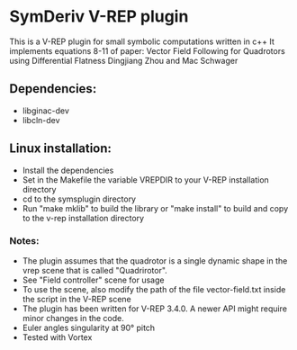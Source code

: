 # SymDeriv V-REP plugin

This is a V-REP plugin for small symbolic computations written in c++
It implements equations 8-11 of paper:
Vector Field Following for Quadrotors using Differential Flatness
Dingjiang Zhou and Mac Schwager

## Dependencies:
* libginac-dev
* libcln-dev

## Linux installation:
* Install the dependencies
* Set in the Makefile the variable VREPDIR to your V-REP installation
	directory
* cd to the symsplugin directory
* Run "make mklib" to build the library or "make install" to build
	and copy to the v-rep installation directory

### Notes:
* The plugin assumes that the quadrotor is a single dynamic shape
        in the vrep scene that is called "Quadrirotor".
* See "Field controller" scene for usage
* To use the scene, also modify the path of the file vector-field.txt inside
	the script in the V-REP scene
* The plugin has been written for V-REP 3.4.0. A newer API might require
		minor changes in the code.
* Euler angles singularity at 90° pitch
* Tested with Vortex
